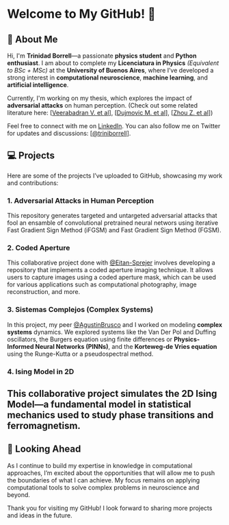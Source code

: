 # Welcome to My GitHub! 👋

## 🔬 About Me

Hi, I'm **Trinidad Borrell**—a passionate **physics student** and **Python enthusiast**. I am about to complete my **Licenciatura in Physics** *(Equivalent to BSc + MSc)* at the **University of Buenos Aires**, where I’ve developed a strong interest in **computational neuroscience**, **machine learning**, and **artificial intelligence**.

Currently, I'm working on my thesis, which explores the impact of **adversarial attacks** on human perception. (Check out some related literature here: [[Veerabadran V. et al](https://www.nature.com/articles/s41467-023-40499-0#Sec18)], [[Dujmovic M. et al](https://elifesciences.org/articles/55978.pdf)], [[Zhou Z. et al](https://www.nature.com/articles/s41467-019-08931-6.pdf)])

Feel free to connect with me on [LinkedIn](https://www.linkedin.com/in/trinidad-borrell/). You can also follow me on Twitter for updates and discussions: [[@triniborrell](https://x.com/triniborrell)].

## 💻 Projects

Here are some of the projects I’ve uploaded to GitHub, showcasing my work and contributions:

### 1. **Adversarial Attacks in Human Perception**
This repository generates targeted and untargeted adversarial attacks that fool an ensamble of convolutional pretrained neural networs using iterative Fast Gradient Sign Method (iFGSM) and Fast Gradient Sign Method (FGSM).    

### 2. **Coded Aperture**
This collaborative project done with [@Eitan-Sprejer](https://github.com/Eitan-Sprejer) involves developing a repository that implements a coded aperture imaging technique. It allows users to capture images using a coded aperture mask, which can be used for various applications such as computational photography, image reconstruction, and more.

### 3. **Sistemas Complejos (Complex Systems)**
In this project, my peer [@AgustinBrusco](https://github.com/agustinbrusco) and I worked on modeling **complex systems** dynamics. We explored systems like the Van Der Pol and Duffing oscillators, the Burgers equation using finite differences or **Physics-Informed Neural Networks (PINNs)**, and the **Korteweg-de Vries equation** using the Runge-Kutta or a pseudospectral method.

### 4. **Ising Model in 2D**
This collaborative project simulates the **2D Ising Model**—a fundamental model in statistical mechanics used to study phase transitions and ferromagnetism.
---

## 🚀 Looking Ahead

As I continue to build my expertise in  knowledge in computational approaches, I’m excited about the opportunities that will allow me to push the boundaries of what I can achieve. My focus remains on applying computational tools to solve complex problems in neuroscience and beyond.

Thank you for visiting my GitHub! I look forward to sharing more projects and ideas in the future.




